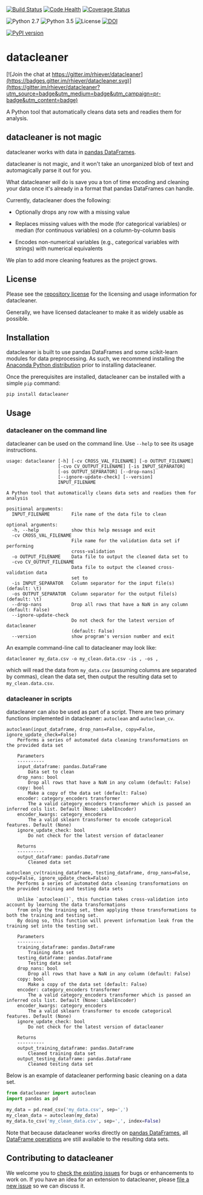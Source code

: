 [![Build Status](https://travis-ci.org/rhiever/datacleaner.svg?branch=master)](https://travis-ci.org/rhiever/datacleaner)
[![Code Health](https://landscape.io/github/rhiever/datacleaner/master/landscape.svg?style=flat)](https://landscape.io/github/rhiever/datacleaner/master)
[![Coverage Status](https://coveralls.io/repos/github/rhiever/datacleaner/badge.svg?branch=master)](https://coveralls.io/github/rhiever/datacleaner?branch=master)

![Python 2.7](https://img.shields.io/badge/python-2.7-blue.svg)
![Python 3.5](https://img.shields.io/badge/python-3.5-blue.svg)
![License](https://img.shields.io/badge/license-MIT%20License-blue.svg)
[![DOI](https://zenodo.org/badge/20747/rhiever/datacleaner.svg)](https://zenodo.org/badge/latestdoi/20747/rhiever/datacleaner)

[![PyPI version](https://badge.fury.io/py/datacleaner.svg)](https://badge.fury.io/py/datacleaner)


# datacleaner

[![Join the chat at https://gitter.im/rhiever/datacleaner](https://badges.gitter.im/rhiever/datacleaner.svg)](https://gitter.im/rhiever/datacleaner?utm_source=badge&utm_medium=badge&utm_campaign=pr-badge&utm_content=badge)

A Python tool that automatically cleans data sets and readies them for analysis.

## datacleaner is not magic

datacleaner works with data in [pandas DataFrames](http://pandas.pydata.org/pandas-docs/stable/generated/pandas.DataFrame.html).

datacleaner is not magic, and it won't take an unorganized blob of text and automagically parse it out for you.

What datacleaner *will* do is save you a ton of time encoding and cleaning your data once it's already in a format that pandas DataFrames can handle.

Currently, datacleaner does the following:

* Optionally drops any row with a missing value

* Replaces missing values with the mode (for categorical variables) or median (for continuous variables) on a column-by-column basis

* Encodes non-numerical variables (e.g., categorical variables with strings) with numerical equivalents

We plan to add more cleaning features as the project grows.

## License

Please see the [repository license](https://github.com/rhiever/datacleaner/blob/master/LICENSE) for the licensing and usage information for datacleaner.

Generally, we have licensed datacleaner to make it as widely usable as possible.

## Installation

datacleaner is built to use pandas DataFrames and some scikit-learn modules for data preprocessing. As such, we recommend installing the [Anaconda Python distribution](https://www.continuum.io/downloads) prior to installing datacleaner.

Once the prerequisites are installed, datacleaner can be installed with a simple `pip` command:

```
pip install datacleaner
```

## Usage

### datacleaner on the command line

datacleaner can be used on the command line. Use `--help` to see its usage instructions.

```
usage: datacleaner [-h] [-cv CROSS_VAL_FILENAME] [-o OUTPUT_FILENAME]
                   [-cvo CV_OUTPUT_FILENAME] [-is INPUT_SEPARATOR]
                   [-os OUTPUT_SEPARATOR] [--drop-nans]
                   [--ignore-update-check] [--version]
                   INPUT_FILENAME

A Python tool that automatically cleans data sets and readies them for analysis

positional arguments:
  INPUT_FILENAME        File name of the data file to clean

optional arguments:
  -h, --help            show this help message and exit
  -cv CROSS_VAL_FILENAME
                        File name for the validation data set if performing
                        cross-validation
  -o OUTPUT_FILENAME    Data file to output the cleaned data set to
  -cvo CV_OUTPUT_FILENAME
                        Data file to output the cleaned cross-validation data
                        set to
  -is INPUT_SEPARATOR   Column separator for the input file(s) (default: \t)
  -os OUTPUT_SEPARATOR  Column separator for the output file(s) (default: \t)
  --drop-nans           Drop all rows that have a NaN in any column (default: False)
  --ignore-update-check
                        Do not check for the latest version of datacleaner
                        (default: False)
  --version             show program's version number and exit
```

An example command-line call to datacleaner may look like:

```
datacleaner my_data.csv -o my_clean.data.csv -is , -os ,
```

which will read the data from `my_data.csv` (assuming columns are separated by commas), clean the data set, then output the resulting data set to `my_clean.data.csv`.

### datacleaner in scripts

datacleaner can also be used as part of a script. There are two primary functions implemented in datacleaner: `autoclean` and `autoclean_cv`.

```
autoclean(input_dataframe, drop_nans=False, copy=False, ignore_update_check=False)
    Performs a series of automated data cleaning transformations on the provided data set
    
    Parameters
    ----------
    input_dataframe: pandas.DataFrame
        Data set to clean
    drop_nans: bool
        Drop all rows that have a NaN in any column (default: False)
    copy: bool
        Make a copy of the data set (default: False) 
    encoder: category_encoders transformer
        The a valid category_encoders transformer which is passed an inferred cols list. Default (None: LabelEncoder)
    encoder_kwargs: category_encoders
        The a valid sklearn transformer to encode categorical features. Default (None)
    ignore_update_check: bool
        Do not check for the latest version of datacleaner

    Returns
    ----------
    output_dataframe: pandas.DataFrame
        Cleaned data set
```

```
autoclean_cv(training_dataframe, testing_dataframe, drop_nans=False, copy=False, ignore_update_check=False)
    Performs a series of automated data cleaning transformations on the provided training and testing data sets
    
    Unlike `autoclean()`, this function takes cross-validation into account by learning the data transformations
    from only the training set, then applying those transformations to both the training and testing set.
    By doing so, this function will prevent information leak from the training set into the testing set.
    
    Parameters
    ----------
    training_dataframe: pandas.DataFrame
        Training data set
    testing_dataframe: pandas.DataFrame
        Testing data set
    drop_nans: bool
        Drop all rows that have a NaN in any column (default: False)
    copy: bool
        Make a copy of the data set (default: False)  
    encoder: category_encoders transformer
        The a valid category_encoders transformer which is passed an inferred cols list. Default (None: LabelEncoder)
    encoder_kwargs: category_encoders
        The a valid sklearn transformer to encode categorical features. Default (None)
    ignore_update_check: bool
        Do not check for the latest version of datacleaner

    Returns
    ----------
    output_training_dataframe: pandas.DataFrame
        Cleaned training data set
    output_testing_dataframe: pandas.DataFrame
        Cleaned testing data set
```

Below is an example of datacleaner performing basic cleaning on a data set.

```python
from datacleaner import autoclean
import pandas as pd

my_data = pd.read_csv('my_data.csv', sep=',')
my_clean_data = autoclean(my_data)
my_data.to_csv('my_clean_data.csv', sep=',', index=False)
```

Note that because datacleaner works directly on [pandas DataFrames](http://pandas.pydata.org/pandas-docs/stable/10min.html), all [DataFrame operations](http://pandas.pydata.org/pandas-docs/stable/generated/pandas.DataFrame.html) are still available to the resulting data sets.

## Contributing to datacleaner

We welcome you to [check the existing issues](https://github.com/rhiever/datacleaner/issues/) for bugs or enhancements to work on. If you have an idea for an extension to datacleaner, please [file a new issue](https://github.com/rhiever/datacleaner/issues/new) so we can discuss it.
